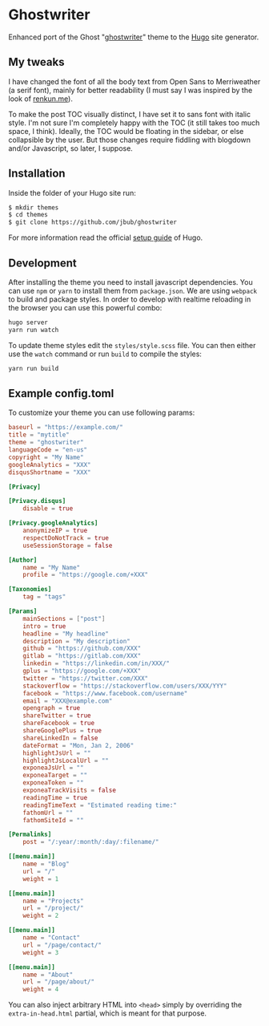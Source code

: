 # Ghostwriter

Enhanced port of the Ghost "[ghostwriter](https://github.com/roryg/ghostwriter)" theme to the [Hugo](https://gohugo.io) site generator.

## My tweaks

I have changed the font of all the body text 
from Open Sans to Merriweather (a serif font), mainly for better readability
(I must say I was inspired by the look of [renkun.me](https://renkun.me/2019/12/11/writing-r-in-vscode-a-fresh-start)).

To make the post TOC visually distinct, I have set it to sans font with italic style.
I'm not sure I'm completely happy with the TOC (it still takes too much space, I think).
Ideally, the TOC would be floating in the sidebar, or else collapsible by the user. 
But those changes require fiddling with blogdown and/or Javascript, so later, I suppose.


## Installation

Inside the folder of your Hugo site run:

```bash
$ mkdir themes
$ cd themes
$ git clone https://github.com/jbub/ghostwriter
```

For more information read the official [setup guide](//gohugo.io/overview/installing/) of Hugo.

## Development

After installing the theme you need to install javascript dependencies. You can use 
`npm` or `yarn` to install them from `package.json`. We are using `webpack` to build
and package styles. In order to develop with realtime reloading in the browser you can 
use this powerful combo:

```bash
hugo server
yarn run watch
```

To update theme styles edit the `styles/style.scss` file. You can then either use the `watch` command
or run `build` to compile the styles:

```bash
yarn run build
```

## Example config.toml

To customize your theme you can use following params:

```toml
baseurl = "https://example.com/"
title = "mytitle"
theme = "ghostwriter"
languageCode = "en-us"
copyright = "My Name"
googleAnalytics = "XXX"
disqusShortname = "XXX"

[Privacy]

[Privacy.disqus]
    disable = true

[Privacy.googleAnalytics]
    anonymizeIP = true
    respectDoNotTrack = true
    useSessionStorage = false

[Author]
    name = "My Name"
    profile = "https://google.com/+XXX"

[Taxonomies]
    tag = "tags"

[Params]
    mainSections = ["post"]
    intro = true
    headline = "My headline"
    description = "My description"
    github = "https://github.com/XXX"
    gitlab = "https://gitlab.com/XXX"
    linkedin = "https://linkedin.com/in/XXX/"
    gplus = "https://google.com/+XXX"
    twitter = "https://twitter.com/XXX"
    stackoverflow = "https://stackoverflow.com/users/XXX/YYY"
    facebook = "https://www.facebook.com/username"
    email = "XXX@example.com"
    opengraph = true
    shareTwitter = true
    shareFacebook = true
    shareGooglePlus = true
    shareLinkedIn = false
    dateFormat = "Mon, Jan 2, 2006"
    highlightJsUrl = ""
    highlightJsLocalUrl = ""
    exponeaJsUrl = ""
    exponeaTarget = ""
    exponeaToken = ""
    exponeaTrackVisits = false
    readingTime = true
    readingTimeText = "Estimated reading time:"
    fathomUrl = ""
    fathomSiteId = ""

[Permalinks]
    post = "/:year/:month/:day/:filename/"

[[menu.main]]
    name = "Blog"
    url = "/"
    weight = 1

[[menu.main]]
    name = "Projects"
    url = "/project/"
    weight = 2

[[menu.main]]
    name = "Contact"
    url = "/page/contact/"
    weight = 3

[[menu.main]]
    name = "About"
    url = "/page/about/"
    weight = 4
```

You can also inject arbitrary HTML into `<head>` simply by overriding the `extra-in-head.html`
partial, which is meant for that purpose.
